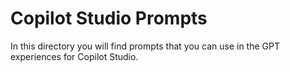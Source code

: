 # Copilot Studio Prompts

In this directory you will find prompts that you can use in the GPT experiences for Copilot Studio.
